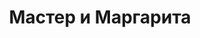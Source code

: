 ---
layout: card_flex_nav
lang: RU
title:  Мастер и Маргарита
isbn: 9785968002624
cover: /assets/images/RU/MM_RU_007_front.jpg
bcover: /assets/images/RU/MM_RU_007_back.jpg
pubyr: 2017
editor: Ed. ПанПресс 
acqdt: 02/2019
acqplace: eBay (Russie) 
contrib: P
---